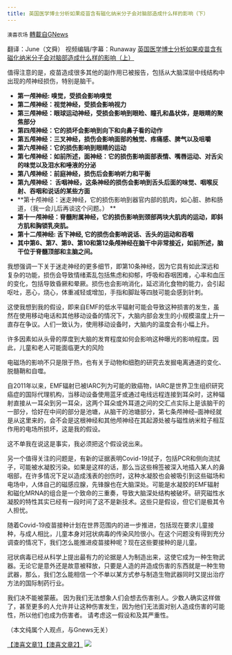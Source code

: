 ```yaml
---
title: 英国医学博士分析如果疫苗含有磁化纳米分子会对脑部造成什么样的影响（下）
---
```

`澳喜农场` [轉載自GNews](https://gnews.org/zh-hans/1609470/)

翻译：June（文舜）
视频编辑/字幕：Runaway
[英国医学博士分析如果疫苗含有磁化纳米分子会对脑部造成什么样的影响（上）](https://gnews.org/zh-hans/1609348/)

值得注意的是，疫苗造成很多其他的副作用已被报告，包括从大脑深层中线结构中出现的颅神经损伤，特别是脑干。

- **第一颅神经: 嗅觉，受损会影响嗅觉**
- **第二颅神经：视觉神经，受损会影响视力**
- **第三颅神经：眼球运动神经，受损会影响到眼睑、瞳孔和晶状体，是眼睛的聚焦部分**
- **第四颅神经：它的损坏会影响到向下和向鼻子看的动作**
- **第五颅神经：三叉神经，损伤会影响面部的触觉、疼痛感、脾气以及咀嚼**
- **第六颅神经：它的损伤影响到眼睛的运动**
- **第七颅神经：如前所述，面神经：它的损伤影响面部表情、嘴唇运动、对舌尖的味觉以及泪水和唾液的分泌**
- **第八颅神经：前庭神经，损伤后会影响听力和平衡**
- **第九颅神经： 舌咽神经，这条神经的损伤会影响到舌头后面的味觉、咽喉反射、吞咽和说话的某些方面**
- **第十颅神经：迷走神经，它的损伤影响到器官内部的肌肉，如心脏、肺和肠道，（我一会儿后再谈这个问题。） **
- **第十一颅神经：脊髓附属神经，它的损伤影响到颈部两块大肌肉的运动，即斜方肌和胸锁乳突肌。**
- **第十二颅神经: 舌下神经, 它的损伤会影响说话、舌头的运动和吞咽**
- **其中第6、第7、第9、第10和第12条颅神经在脑干中非常接近，如前所述，脑干位于脊髓顶部和主脑之间。**


我想强调一下关于迷走神经的更多细节，即第10条神经，因为它具有如此深远和复杂的功能，损伤会导致情绪紊乱包括焦虑和抑郁，呼吸和吞咽困难，心率和血压的变化，包括导致昏厥和晕厥。损伤也会影响消化，延迟消化食物的能力，会引起呕吐，恶心，烧心，体重减轻或增加，手指和脚趾等四肢可能会感到针刺。

这使我想到我的假设，即来自EMF的低水平辐射可能会导致这种损害的发生，虽然在使用移动电话和其他移动设备的情况下，大脑内部会发生的小规模温度上升一直存在争议。人们一致认为，使用移动设备时，大脑内的温度会有小幅上升。

许多因素如从头骨的厚度到大脑的发育程度如何会影响这种曝光的影响程度。因此，儿童和老人可能面临更大的风险

电磁场的影响不只是限于热，也有关于动物和细胞的研究去发掘电离通道的变化、脱髓鞘和自噬。

自2011年以来，EMF辐射已被IARC列为可能的致癌物，IARC是世界卫生组织研究癌症的国际代理机构，当移动设备使用蓝牙或通过电线远程连接到耳朵时，这种辐射直接从一耳朵到另一耳朵，这两个耳朵或外耳道之间的交汇点实际上是该脑干的一部分，恰好在中间的部分是池塘，从脑干的池塘部分，第七条颅神经–面神经就是从这里来的，会不会是这根神经和其他颅神经在其起源处被与磁性纳米粒子相互作用的电场所损坏，这是我的假设。

这不单我在说这是事实，我必须把这个假设说出来。

另一个值得关注的问题是，有新的证据表明Covid-19拭子，包括PCR和侧向流拭子，可能被水凝胶污染。如果是这样的话，那么当这些棉签被深入地插入某人的鼻咽部，在许多情况下足以造成浅表的创伤时，这种水凝胶也会被吸引到这些磁场和电场中，人体自己的磁感应腺，先锋腺也在大脑深处。可能是水凝胶的EMF辐射和磁化MRNA的组合是一个致命的三重奏，导致大脑深处结构被破坏。研究磁性水凝胶的特性其实已经有一段时间了这不是新技术。这些只是假设，但它们是极其令人担忧。

随着Covid-19疫苗接种计划在世界范围内的进一步推进，包括现在要求儿童接种，与成人相比，儿童本身对冠状病毒的传染风险很小。在这个问题没有得到充分调查的情况下，我们怎么能推进疫苗接种呢？现在这些要接种的是儿童。

冠状病毒已经从科学上提出最有力的论据是人为制造出来，这使它成为一种生物武器。无论它是意外还是故意被释放，只要是人造的并造成伤害的东西就是一种生物武器，那么，我们怎么能相信一个不单以某方式参与制造生物武器同时又提出治疗方法的国际制药行业。

我们决不能被蒙蔽。 因为我们无法想象人们会想去伤害别人。少数人确实这样做了，甚至更多的人允许并让这种伤害发生，因为他们无法面对别人造成伤害的可能性，所以他们也成为伤害者。 请考虑这一假设和及其严重性。

（本文纯属个人观点，与Gnews无关）

[【澳喜文章1】](https://gnews.org/zh-hans/author/aujenny/)[【澳喜文章2】](https://gnews.org/zh-hans/author/himalaya-australia/)
![](https://assets.gnews.org/wp-content/uploads/2021/10/澳喜图标2-1.jpg)

